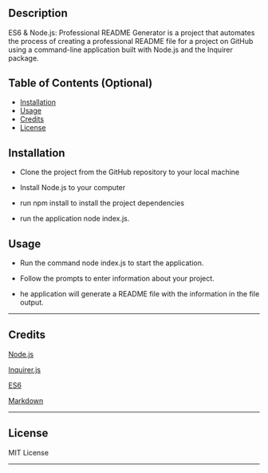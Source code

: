 # <Your-Project-Title>

## Description

ES6 & Node.js: Professional README Generator is a project that automates the process of creating a professional README file for a project on GitHub using a command-line application built with Node.js and the Inquirer package.

## Table of Contents (Optional)

- [Installation](#installation)
- [Usage](#usage)
- [Credits](#credits)
- [License](#license)

## Installation

- Clone the project from the GitHub repository to your local machine

- Install Node.js to your computer

- run npm install to install the project dependencies

- run the application  node index.js.


## Usage

- Run the command node index.js to start the application.

- Follow the prompts to enter information about your project.

- he application will generate a README file with the information in the file output.

---
## Credits

[Node.js](https://nodejs.org/api/url.html) 

[Inquirer.js](https://www.npmjs.com/package/inquirer)

[ES6](http://es6-features.org/#Constants)

[Markdown](https://docs.github.com/en/get-started/writing-on-github/getting-started-with-writing-and-formatting-on-github/basic-writing-and-formatting-syntax)

---

## License

MIT License

---

